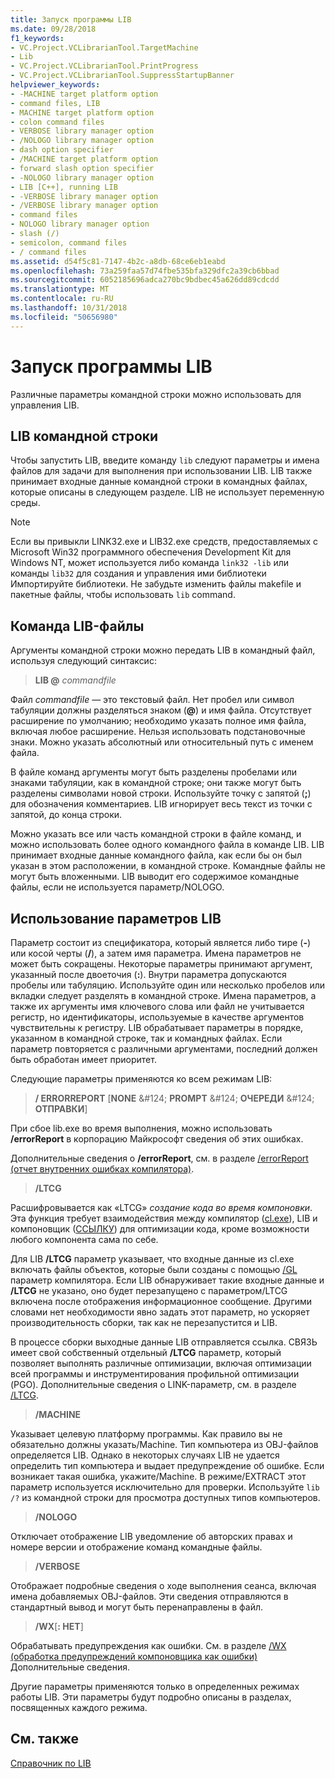```yaml
---
title: Запуск программы LIB
ms.date: 09/28/2018
f1_keywords:
- VC.Project.VCLibrarianTool.TargetMachine
- Lib
- VC.Project.VCLibrarianTool.PrintProgress
- VC.Project.VCLibrarianTool.SuppressStartupBanner
helpviewer_keywords:
- -MACHINE target platform option
- command files, LIB
- MACHINE target platform option
- colon command files
- VERBOSE library manager option
- /NOLOGO library manager option
- dash option specifier
- /MACHINE target platform option
- forward slash option specifier
- -NOLOGO library manager option
- LIB [C++], running LIB
- -VERBOSE library manager option
- /VERBOSE library manager option
- command files
- NOLOGO library manager option
- slash (/)
- semicolon, command files
- / command files
ms.assetid: d54f5c81-7147-4b2c-a8db-68ce6eb1eabd
ms.openlocfilehash: 73a259faa57d74fbe535bfa329dfc2a39cb6bbad
ms.sourcegitcommit: 6052185696adca270bc9bdbec45a626dd89cdcdd
ms.translationtype: MT
ms.contentlocale: ru-RU
ms.lasthandoff: 10/31/2018
ms.locfileid: "50656980"
---
```

# <a name="running-lib"></a>Запуск программы LIB

Различные параметры командной строки можно использовать для управления LIB.

## <a name="lib-command-line"></a>LIB командной строки

Чтобы запустить LIB, введите команду `lib` следуют параметры и имена файлов для задачи для выполнения при использовании LIB. LIB также принимает входные данные командной строки в командных файлах, которые описаны в следующем разделе. LIB не использует переменную среды.

> [!NOTE]
> Если вы привыкли LINK32.exe и LIB32.exe средств, предоставляемых с Microsoft Win32 программного обеспечения Development Kit для Windows NT, может используется либо команда `link32 -lib` или команды `lib32` для создания и управления ими библиотеки Импортируйте библиотеки. Не забудьте изменить файлы makefile и пакетные файлы, чтобы использовать `lib` command.

## <a name="lib-command-files"></a>Команда LIB-файлы

Аргументы командной строки можно передать LIB в командный файл, используя следующий синтаксис:

> **LIB \@**  <em>commandfile</em>

Файл *commandfile* — это текстовый файл. Нет пробел или символ табуляции должны разделяться знаком (**\@**) и имя файла. Отсутствует расширение по умолчанию; необходимо указать полное имя файла, включая любое расширение. Нельзя использовать подстановочные знаки. Можно указать абсолютный или относительный путь с именем файла.

В файле команд аргументы могут быть разделены пробелами или знаками табуляции, как в командной строке; они также могут быть разделены символами новой строки. Используйте точку с запятой (**;**) для обозначения комментариев. LIB игнорирует весь текст из точки с запятой, до конца строки.

Можно указать все или часть командной строки в файле команд, и можно использовать более одного командного файла в команде LIB. LIB принимает входные данные командного файла, как если бы он был указан в этом расположении, в командной строке. Командные файлы не могут быть вложенными. LIB выводит его содержимое командные файлы, если не используется параметр/NOLOGO.

## <a name="using-lib-options"></a>Использование параметров LIB

Параметр состоит из спецификатора, который является либо тире (**-**) или косой черты (**/**), а затем имя параметра. Имена параметров не может быть сокращены. Некоторые параметры принимают аргумент, указанный после двоеточия (**:**). Внутри параметра допускаются пробелы или табуляцию. Используйте один или несколько пробелов или вкладки следует разделять в командной строке. Имена параметров, а также их аргументы имя ключевого слова или файл не учитывается регистр, но идентификаторы, используемые в качестве аргументов чувствительны к регистру. LIB обрабатывает параметры в порядке, указанном в командной строке, так и командных файлах. Если параметр повторяется с различными аргументами, последний должен быть обработан имеет приоритет.

Следующие параметры применяются ко всем режимам LIB:

> **/ ERRORREPORT** [**NONE** &AMP;#124; **PROMPT** &AMP;#124; **ОЧЕРЕДИ** &AMP;#124; **ОТПРАВКИ**]

При сбое lib.exe во время выполнения, можно использовать **/errorReport** в корпорацию Майкрософт сведения об этих ошибках.

Дополнительные сведения о **/errorReport**, см. в разделе [/errorReport (отчет внутренних ошибках компилятора)](../../build/reference/errorreport-report-internal-compiler-errors.md).

> **/LTCG**

Расшифровывается как «LTCG» *создание кода во время компоновки*. Эта функция требует взаимодействия между компилятор ([cl.exe](compiler-options.md)), LIB и компоновщик ([ССЫЛКУ](linker-options.md)) для оптимизации кода, кроме возможности любого компонента сама по себе.

Для LIB **/LTCG** параметр указывает, что входные данные из cl.exe включать файлы объектов, которые были созданы с помощью [/GL](gl-whole-program-optimization.md) параметр компилятора. Если LIB обнаруживает такие входные данные и **/LTCG** не указано, оно будет перезапущено с параметром/LTCG включена после отображения информационное сообщение. Другими словами нет необходимости явно задать этот параметр, но ускоряет производительность сборки, так как не перезапустится и LIB.

В процессе сборки выходные данные LIB отправляется ссылка. СВЯЗЬ имеет свой собственный отдельный **/LTCG** параметр, который позволяет выполнять различные оптимизации, включая оптимизации всей программы и инструментирования профильной оптимизации (PGO). Дополнительные сведения о LINK-параметр, см. в разделе [/LTCG](ltcg-link-time-code-generation.md).

> **/MACHINE**

Указывает целевую платформу программы. Как правило вы не обязательно должны указать/Machine. Тип компьютера из OBJ-файлов определяется LIB. Однако в некоторых случаях LIB не удается определить тип компьютера и выдает предупреждение об ошибке. Если возникает такая ошибка, укажите/Machine. В режиме/EXTRACT этот параметр используется исключительно для проверки. Используйте `lib /?` из командной строки для просмотра доступных типов компьютеров.

> **/NOLOGO**

Отключает отображение LIB уведомление об авторских правах и номере версии и отображение команд командные файлы.

> **/VERBOSE**

Отображает подробные сведения о ходе выполнения сеанса, включая имена добавляемых OBJ-файлов. Эти сведения отправляются в стандартный вывод и могут быть перенаправлены в файл.

> **/WX**[**: НЕТ**]

Обрабатывать предупреждения как ошибки. См. в разделе [/WX (обработка предупреждений компоновщика как ошибки)](../../build/reference/wx-treat-linker-warnings-as-errors.md) Дополнительные сведения.

Другие параметры применяются только в определенных режимах работы LIB. Эти параметры будут подробно описаны в разделах, посвященных каждого режима.

## <a name="see-also"></a>См. также

[Справочник по LIB](../../build/reference/lib-reference.md)
